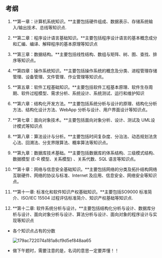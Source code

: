 ## 考纲

1. **第一章：计算机系统知识。**主要包括硬件组成、数据表示、存储系统输入/输出技术、总线等知识点.

2. **第二章：程序设计语言基础知识。**主要包括程序设计语言的基本概念成分和汇编、编译、解释程序的基本原理等知识点

3. **第三章：数据结构。**主要包括线性结构、数组与矩阵、树、图、查找、排序等知识点。

4. **第四章：操作系统知识。**主要包括操作系统的概念及分类、进程管理存储管理、设备管理、文件管理、作业管理等知识点。

5. **第五章：软件工程基础知识。**主要包括软件工程基本原理、软件生存周期、软件过程模型、需求分析、系统设计、系统测试、运行和维护知识

6. **第六章：结构化开发方法。**主要包括系统分析与设计的原理、结构化分析方法、结构化设计方法、WebApp 分析与设计、用户界面设计等知识点。

7. **第七章：面向对象技术。**主要包括面向对象分析、设计、测试及 UML设计模式等知识点

8. **第八章：算法设计与分析。**主要包括时间复杂度、分治法、动态规划法贪心法、回溯法、分支界限算法、概率算法等知识点。

9. **第九章：数据库技术基础。**主要包括数据库的体系结构、三级模式结构、数据模型 (E-R 模型、关系模型) 、关系代数、SQL 语言等知识点。

10. **第十章：网络与信息安全基础知识。**主要包括网络的分类及拓扑结构网络互联硬件、网络的协议与标准、Internet 及应用、信息安全、网络安全等知识点。

11. **第十一章: 标准化和软件知识产权基础知识。**主要包括SO9000 标准简介、ISO/IEC 15504 过程评估标准简介、知识产权基础等知识点.
12. **第十二章: 软件系统分析与设计。**主要包括结构化分析与设计、数据库分析与设计、面向对象分析与设计、算法分析与设计、面向对象的程序设计与实现等知识点

- 各个知识点占有的分数

  ![179ac722074a181a8cf9d5ef848aa65](https://picgo-picture-storage.oss-cn-guangzhou.aliyuncs.com/img/179ac722074a181a8cf9d5ef848aa65.png)

- 做下午题时，需要注意的是，名词的意思一定要弄懂！！